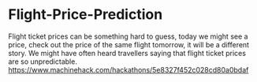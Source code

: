# Flight-Price-Prediction

Flight ticket prices can be something hard to guess, today we might see a price, check out the price of the same flight tomorrow, it will be a different story. 
We might have often heard travellers saying that flight ticket prices are so unpredictable. 
https://www.machinehack.com/hackathons/5e8327f452c028cd80a0bdaf
